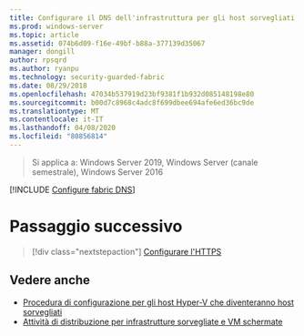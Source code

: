 ```yaml
---
title: Configurare il DNS dell'infrastruttura per gli host sorvegliati (TPM)
ms.prod: windows-server
ms.topic: article
ms.assetid: 074b6d09-f16e-49bf-b88a-377139d35067
manager: dongill
author: rpsqrd
ms.author: ryanpu
ms.technology: security-guarded-fabric
ms.date: 08/29/2018
ms.openlocfilehash: 47034b537919d23bf9381f1b932d085148198e80
ms.sourcegitcommit: b00d7c8968c4adc8f699dbee694afe6ed36bc9de
ms.translationtype: MT
ms.contentlocale: it-IT
ms.lasthandoff: 04/08/2020
ms.locfileid: "80856814"
---
```

>Si applica a: Windows Server 2019, Windows Server (canale semestrale), Windows Server 2016

[!INCLUDE [Configure fabric DNS](../../../includes/guarded-fabric-configure-fabric-dns.md)] 

# <a name="next-step"></a>Passaggio successivo

> [!div class="nextstepaction"]
> [Configurare l'HTTPS](guarded-fabric-configure-hgs-https.md)

## <a name="see-also"></a>Vedere anche

- [Procedura di configurazione per gli host Hyper-V che diventeranno host sorvegliati](guarded-fabric-configure-hgs-with-authorized-hyper-v-hosts.md)
- [Attività di distribuzione per infrastrutture sorvegliate e VM schermate](guarded-fabric-deploying-hgs-overview.md#deployment-tasks-for-guarded-fabrics-and-shielded-vms)
